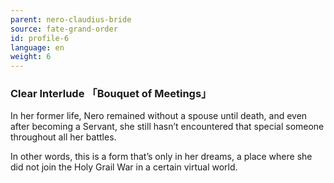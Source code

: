 ```yaml
---
parent: nero-claudius-bride
source: fate-grand-order
id: profile-6
language: en
weight: 6
---
```


### Clear Interlude 「Bouquet of Meetings」

In her former life, Nero remained without a spouse until death, and even after becoming a Servant, she still hasn’t encountered that special someone throughout all her battles.

In other words, this is a form that’s only in her dreams, a place where she did not join the Holy Grail War in a certain virtual world.
